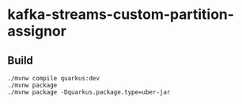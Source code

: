 # kafka-streams-custom-partition-assignor


## Build
```shell
./mvnw compile quarkus:dev
./mvnw package
./mvnw package -Dquarkus.package.type=uber-jar
```
